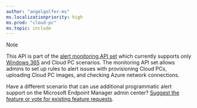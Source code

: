```yaml
---
author: "angelgolfer-ms"
ms.localizationpriority: high
ms.prod: "cloud-pc"
ms.topic: include
---
```


<!-- markdownlint-disable MD041-->
> [!Note]
> This API is part of the [alert monitoring API set](/graph/api/resources/devicemanagement-monitoring?view=graph-rest-beta&preserve-view=true) which currently supports only [Windows 365](/windows-365/overview) and Cloud PC scenarios. The monitoring API set allows admins to set up rules to alert issues with provisioning Cloud PCs, uploading Cloud PC images, and checking Azure network connections.
>
> Have a different scenario that can use additional programmatic alert support on the Microsoft Endpoint Manager admin center? [Suggest the feature or vote for existing feature requests](https://developer.microsoft.com/en-us/graph/support).